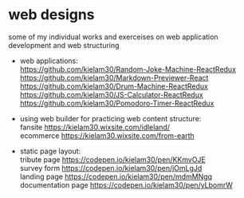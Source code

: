 # web designs
some of my individual works and exerceises on web application development and web structuring  
  
- web applications:  
https://github.com/kielam30/Random-Joke-Machine-ReactRedux  
https://github.com/kielam30/Markdown-Previewer-React  
https://github.com/kielam30/Drum-Machine-ReactRedux  
https://github.com/kielam30/JS-Calculator-ReactRedux  
https://github.com/kielam30/Pomodoro-Timer-ReactRedux 
  
- using web builder for practicing web content structure:  
fansite https://kielam30.wixsite.com/idleland/  
ecommerce https://kielam30.wixsite.com/from-earth  
  
- static page layout:  
tribute page https://codepen.io/kielam30/pen/KKmvOJE  
survey form https://codepen.io/kielam30/pen/jOmLgJd  
landing page https://codepen.io/kielam30/pen/mdmMNgq  
documentation page https://codepen.io/kielam30/pen/yLbomrW  
  
